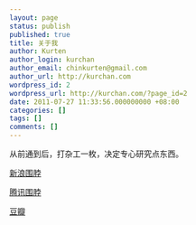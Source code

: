 ```yaml
---
layout: page
status: publish
published: true
title: 关于我
author: Kurten
author_login: kurchan
author_email: chinkurten@gmail.com
author_url: http://kurchan.com
wordpress_id: 2
wordpress_url: http://kurchan.com/?page_id=2
date: 2011-07-27 11:33:56.000000000 +08:00
categories: []
tags: []
comments: []
---
```

<div>

从前通到后，打杂工一枚，决定专心研究点东西。

</div>
<a href="http://weibo.com/kurten/profile">新浪围脖</a>

<a href="http://t.qq.com/Kurten">腾讯围脖</a>

<a href="http://www.douban.com/people/kurten/">豆瓣</a>
